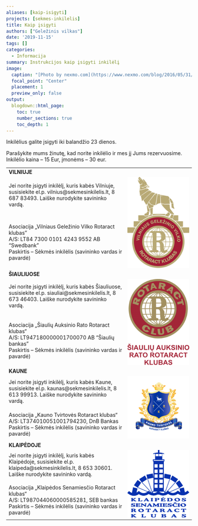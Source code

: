 ```yaml
---
aliases: [kaip-isigyti]
projects: [sekmes-inkilelis]
title: Kaip įsigyti
authors: ["Geležinis vilkas"]
date: '2019-11-15'
tags: []
categories:
  - Informacija
summary: Instrukcijos kaip įsigyti inkilėlį
image:
  caption: "[Photo by nexmo.com](https://www.nexmo.com/blog/2016/05/31/building-sms-google-sheets-application-aws-lambda-dr)"
  focal_point: "Center"
  placement: 1
  preview_only: false
output:
  blogdown::html_page:
    toc: true
    number_sections: true
    toc_depth: 1
---
```



Inkilėlius galite įsigyti iki balandžio 23 dienos.

Parašykite mums žinutę, kad norite inkilėlio ir mes jį Jums rezervuosime. Inkilėlio kaina – 15 Eur, įmonėms – 30 eur.

<table>
<tbody>
  <tr>
    <td colspan="3"><b>VILNIUJE</b></td>
  </tr>
  <tr>
    <td>Jei norite įsigyti inkilėlį, kuris kabės Vilniuje, susisiekite el.p. vilnius@sekmesinkilelis.lt, 8 687 83493. Laiške nurodykite savininko vardą.</td>
    <td rowspan="2"><img src="logo-be-fono-205x300.png"></td>
  </tr>
  <tr>
    <td>Asociacija „Vilniaus Geležinio Vilko Rotaract klubas” <br />
A/S: LT84 7300 0101 4243 9552 AB “Swedbank”<br />
Paskirtis – Sėkmės inkilėlis (savininko vardas ir pavardė)</td>
  </tr>
  <tr>
    <td colspan="3"><b>ŠIAULIUOSE</b></td>
  </tr>
  <tr>
    <td>Jei norite įsigyti inkilėlį, kuris kabės Šiauliuose, susisiekite el.p. siauliai@sekmesinkilelis.lt, 8 673 46403. Laiške nurodykite savininko vardą.</td>
    <td rowspan="2"><img src="Siauliu-RAC-logo-1-217x300.png"></td>
  </tr>
  <tr>
    <td>Asociacija „Šiaulių Auksinio Rato Rotaract klubas“<br />
A/S: LT947180000001700070 AB “Šiaulių bankas”<br />
Paskirtis – Sėkmės inkilėlis (savininko vardas ir pavardė)</td>
  </tr>
  <tr>
    <td colspan="3"><b>KAUNE</b></td>
  </tr>
  <tr>
    <td>Jei norite įsigyti inkilėlį, kuris kabės Kaune, susisiekite el.p. kaunas@sekmesinkilelis.lt, 8 613 99913. Laiške nurodykite savininko vardą.</td>
    <td rowspan="2"><img src="kauno-tvirtove.png"></td>
  </tr>
  <tr>
    <td>Asociacija „Kauno Tvirtovės Rotaract klubas“ <br />
A/S: LT374010051001794230, DnB Bankas <br />
Paskirtis – Sėkmės inkilėlis (savininko vardas ir pavardė)</td>
  </tr>
  <tr>
    <td colspan="3"><b>KLAIPĖDOJE</b></td>
  </tr>
  <tr>
    <td>Jei norite įsigyti inkilėlį, kuris kabės Klaipėdoje, susisiekite el.p. klaipeda@sekmesinkilelis.lt, 8 653 30601. Laiške nurodykite savininko vardą.</td>
    <td rowspan="2"><img src="Klaipedos-senamiescio-RAC-logo-276x300.png"></td>
  </tr>
  <tr>
    <td>Asociacija „Klaipėdos Senamiesčio Rotaract klubas“ <br />
A/S: LT987044060000585281, SEB bankas<br />
Paskirtis – Sėkmės inkilėlis (savininko vardas ir pavardė)
  </tr>
</tbody>
</table> 
